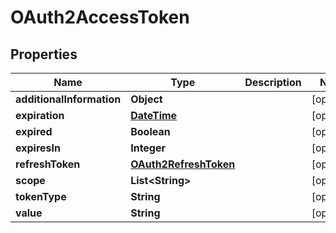 
# OAuth2AccessToken

## Properties
Name | Type | Description | Notes
------------ | ------------- | ------------- | -------------
**additionalInformation** | **Object** |  |  [optional]
**expiration** | [**DateTime**](DateTime.md) |  |  [optional]
**expired** | **Boolean** |  |  [optional]
**expiresIn** | **Integer** |  |  [optional]
**refreshToken** | [**OAuth2RefreshToken**](OAuth2RefreshToken.md) |  |  [optional]
**scope** | **List&lt;String&gt;** |  |  [optional]
**tokenType** | **String** |  |  [optional]
**value** | **String** |  |  [optional]



